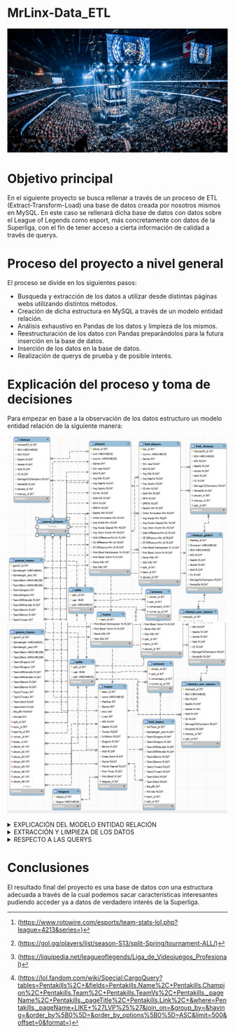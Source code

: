 # MrLinx-Data_ETL

![Stadium](img/estadio.png)



# Objetivo principal

En el siguiente proyecto se busca rellenar a través de un proceso de ETL (Extract-Transform-Load) una base de datos creada por nosotros mismos en MySQL. En este caso se rellenará dicha base de datos con datos sobre el League of Legends como esport, más concretamente con datos de la Superliga, con el fin de tener acceso a cierta información de calidad a través de querys.

# Proceso del proyecto a nivel general

El proceso se divide en los siguientes pasos:

- Busqueda y extracción de los datos a utilizar desde distintas páginas webs utilizando distintos métodos.
- Creación de dicha estructura en MySQL a través de un modelo entidad relación.
- Análisis exhaustivo en Pandas de los datos y limpieza de los mismos.
- Reestructuración de los datos con Pandas preparándolos para la futura inserción en la base de datos. 
- Inserción de los datos en la base de datos.
- Realización de querys de prueba y de posible interés.


# Explicación del proceso y toma de decisiones

Para empezar en base a la observación de los datos estructuro un modelo entidad relación de la siguiente manera:

![Scheme](img/Scheme1.png)
![Scheme](img/Scheme2.png)

<details>
<summary>EXPLICACIÓN DEL MODELO ENTIDAD RELACIÓN</summary>


Explicando las distintas tablas y sus relaciones:
    
* Para empezar tenemos la tabla players con cada jugador del que tenemos datos y la media de sus datos acumulados a lo largo de su carrera en Superliga.
* Esta se relaciona con champs, tabla que contiene los datos globales en su carrera en Superliga con cada campeón utilizado. Esta también se relaciona con champs_global la cual es el equivalente de players a los campeones, con los datos globales de los campeones en la Superliga.
* Players también se relaciona a través de una relación one to many con hist-players, tabla que almacena los datos de todos los jugadores desglosados por temporada.
* Hist-players se relaciona con hist_champs la cual representa los datos del historico de los jugadores con los campeones usados esa temporada. Esta última también se relaciona con champs_global para sacar el campeón al que se refiere. 
* Ambas se relacionan a su vez con la tabla splits la cual ubica en que temporada se encuentran. 
* Por último se relaciona con una relación nuevamente one to many con la tabla teams, la cual almacena los equipos de Superliga a los que se ha tenido registro, señalando a que equipo pertenecían dichos jugadores en dicho momento del tiempo.
* Lo mismo pasa con la tabla games_players la cual contiene los datos de las estadísticas de cada jugador en cada partido. Esta se relaciona con teams, con split, con players y con champs_global para rellenar los datos.
* Games_teams representa estos mismos partidos pero con los datos de los equipos por partido así como que jugadores participaban en dichos partidos. Tiene las mismas relaciones que la anterior mencionada games_players aunque forma distinta por razones obvias.
* Teams por su lado se relaciona con leagues, la cual almacenará por el momento un único dato introducido a mano, el de la Superliga.
* También se relaciona con winners, tabla a la que atribuye dos foreing keys pues en esta se almacena el ganador de cada split (la tabla winners también se relaciona con la tabla splits) y el subcampeón de dichos splits.
* Por último existe también un hist_teams con el histórico de los equipos por temporada el cual se relaciona con teams y split. 
 

</details>

<details>
    
<summary>EXTRACCIÓN Y LIMPIEZA DE LOS DATOS</summary>
  
En cuanto a la extracción de los datos, inicialmente hemos estado usando métodos de scraping además de usar también un CSV proveniente de una web del género con los datos de los equipos[^1]. Para el scrapeo se ha programado una función con selenium que de forma automática substraía el nombre de los equipos y los jugadores que los integraban según el split y el año. También se ha utilizado en gran medida la función ".copy_clipboard()" de pandas con la que se han substraído los datos de los jugadores y de los ganadores de las temporadas (cada uno de los cuales venían de webs distintas)[^2][^3]. 

Finálmente encontramos la mayoría de los datos en una misma página con lo que decidimos operar desde esta. Con la función previamente mencionada hemos obtenido gracias a la API de Leaguepedia [^4] y sus cargoquerys prácticamente todos los datos de la Superliga a pesar de que hemos utilizado parte de la estructura y de los datos de la extracción anterior.  

En cuanto a la estructuración y limpieza de los datos, primeramente se han concatenado las tablas necesarias de modo que se finalizasen creando las tablas que más adelante se introducirán en SQL. Este proceso no ha sido inmediato al inicio de dicha limpieza pues algunas tablas dependían de cambios previos para realizar dicha creación.
  
Por otro lado se han conservado nulos en gran parte de los valores numéricos pues no se ha encontrado la forma de rellenarlos ni a 0, ya que no representaría un valor real en el dato y alteraría gravemente la percepción de la performance del jugador en particular, ni tampoco con la media,mediana o moda por la misma razón. De este modo se considera que conservar los nulos es lo más acercado a la realidad que es la finalidad de este proyecto queriendo ser lo más fieles a la realidad posibles. Eso no quita que si se hayan rellenado los posibles sacando ciertos datos o rellenando con desconocido la nacionalidad. También se han hecho más legibles múltiples datos (la misma nacionalidad siendo uno de ellos).
  
Por último se han trasladado y traducido allí donde correspondían las columnas que harían de conexión generando una relación dentro de SQL a modo de foreing keys.

[^1]: (https://www.rotowire.com/esports/team-stats-lol.php?league=4213&series=)
[^2]: (https://gol.gg/players/list/season-S13/split-Spring/tournament-ALL/)
[^3]: (https://liquipedia.net/leagueoflegends/Liga_de_Videojuegos_Profesional)
[^4]: (https://lol.fandom.com/wiki/Special:CargoQuery?tables=Pentakills%2C+&fields=Pentakills.Name%2C+Pentakills.Champion%2C+Pentakills.Team%2C+Pentakills.TeamVs%2C+Pentakills._pageName%2C+Pentakills._pageTitle%2C+Pentakills.Link%2C+&where=Pentakills._pageName+LIKE+%27LVP%25%27&join_on=&group_by=&having=&order_by%5B0%5D=&order_by_options%5B0%5D=ASC&limit=500&offset=0&format=)
</details>

<details>
<summary>RESPECTO A LAS QUERYS</summary>

Hemos optado por clasificar las querys en base a lo que refieran. Se dispone de datos de Jugador Vs Jugador, Jugador Vs Equipo, Equipo Vs Equipo, Jugador en solitario, Equipo en solitario y por campeones. Las querys que hemos desarrollado son las que imaginamos que más utilizaremos para sacar datos curiosos o de relevancia, pero las posibilidades son inmensas. 

</details>

# Conclusiones

El resultado final del proyecto es una base de datos con una estructura adecuada a través de la cual podemos sacar características interesantes pudiendo acceder ya a datos de verdadero interés de la Superliga.
